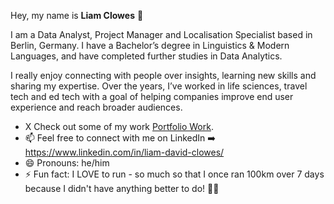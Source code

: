 Hey, my name is **Liam Clowes** 👋

I am a Data Analyst, Project Manager and Localisation Specialist based in Berlin, Germany. I have a Bachelor’s degree in Linguistics & Modern Languages, and have completed further studies in Data Analytics.

I really enjoy connecting with people over insights, learning new skills and sharing my expertise. Over the years, I’ve worked in life sciences, travel tech and ed tech with a goal of helping companies improve end user experience and reach broader audiences.
- X Check out some of my work [Portfolio Work](https://drive.google.com/drive/folders/1LgIVYG4ujrTSpbtnL3XSGxfXyPsVGYVR?usp=sharing).
- 📫 Feel free to connect with me on LinkedIn ➡️ https://www.linkedin.com/in/liam-david-clowes/
- 😄 Pronouns: he/him
- ⚡ Fun fact: I LOVE to run - so much so that I once ran 100km over 7 days because I didn't have anything better to do! 🏃‍♂️

<!---
liam-clowes/liam-clowes is a ✨ special ✨ repository because its `README.md` (this file) appears on your GitHub profile.
You can click the Preview link to take a look at your changes.
--->
